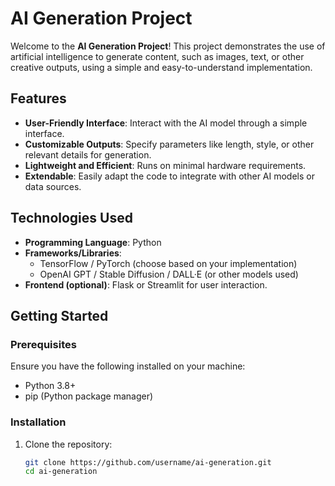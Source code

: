 # AI Generation Project

Welcome to the **AI Generation Project**! This project demonstrates the use of artificial intelligence to generate content, such as images, text, or other creative outputs, using a simple and easy-to-understand implementation.

## Features

- **User-Friendly Interface**: Interact with the AI model through a simple interface.
- **Customizable Outputs**: Specify parameters like length, style, or other relevant details for generation.
- **Lightweight and Efficient**: Runs on minimal hardware requirements.
- **Extendable**: Easily adapt the code to integrate with other AI models or data sources.

## Technologies Used

- **Programming Language**: Python
- **Frameworks/Libraries**: 
  - TensorFlow / PyTorch (choose based on your implementation)
  - OpenAI GPT / Stable Diffusion / DALL·E (or other models used)
- **Frontend (optional)**: Flask or Streamlit for user interaction.

## Getting Started

### Prerequisites

Ensure you have the following installed on your machine:
- Python 3.8+
- pip (Python package manager)

### Installation

1. Clone the repository:
   ```bash
   git clone https://github.com/username/ai-generation.git
   cd ai-generation
   ```
